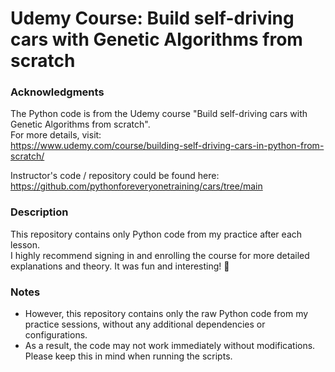 # Udemy Course: Build self-driving cars with Genetic Algorithms from scratch

### Acknowledgments
The Python code is from the Udemy course "Build self-driving cars with Genetic Algorithms from scratch".  
For more details, visit:  
<https://www.udemy.com/course/building-self-driving-cars-in-python-from-scratch/>
  
Instructor's code / repository could be found here:  
<https://github.com/pythonforeveryonetraining/cars/tree/main>

### Description
This repository contains only Python code from my practice after each lesson.  
I highly recommend signing in and enrolling the course for more detailed explanations and theory. It was fun and interesting! 🙂

### Notes
- However, this repository contains only the raw Python code from my practice sessions, without any additional dependencies or configurations.
- As a result, the code may not work immediately without modifications. Please keep this in mind when running the scripts.
